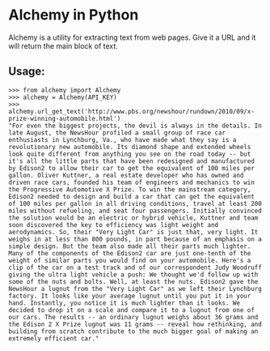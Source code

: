 Alchemy in Python
=================

Alchemy is a utility for extracting text from web pages. Give it a URL and it will return the main block of text.

Usage:
-----

    >>> from alchemy import Alchemy
    >>> alchemy = Alchemy(API_KEY)
    >>> alchemy.url_get_text('http://www.pbs.org/newshour/rundown/2010/09/x-prize-winning-automobile.html')
    "For even the biggest projects, the devil is always in the details. In late August, the NewsHour profiled a small group of race car enthusiasts in Lynchburg, Va., who have made what they say is a revolutionary new automobile. Its diamond shape and extended wheels look quite different from anything you see on the road today -- but it's all the little parts that have been redesigned and manufactured by Edison2 to allow their car to get the equivalent of 100 miles per gallon. Oliver Kuttner, a real estate developer who has owned and driven race cars, founded his team of engineers and mechanics to win the Progressive Automotive X Prize. To win the mainstream category, Edison2 needed to design and build a car that can get the equivalent of 100 miles per gallon in all driving conditions, travel at least 200 miles without refueling, and seat four passengers. Initially convinced the solution would be an electric or hybrid vehicle, Kuttner and team soon discovered the key to efficiency was light weight and aerodynamics. So, their "Very Light Car" is just that, very light. It weighs in at less than 800 pounds, in part because of an emphasis on a simple design. But the team also made all their parts much lighter. Many of the components of the Edison2 car are just one-tenth of the weight of similar parts you would find on your automobile. Here's a clip of the car on a test track and of our correspondent Judy Woodruff giving the ultra light vehicle a push: We thought we'd follow up with some of the nuts and bolts. Well, at least the nuts. Edison2 gave the NewsHour a lugnut from the "Very Light Car" as we left their Lynchburg factory. It looks like your average lugnut until you put it in your hand. Instantly, you notice it is much lighter than it looks. We decided to drop it on a scale and compare it to a lugnut from one of our cars. The results -- an ordinary lugnut weighs about 36 grams and the Edison 2 X Prize lugnut was 11 grams -- reveal how rethinking, and building from scratch contribute to the much bigger goal of making an extremely efficient car."


